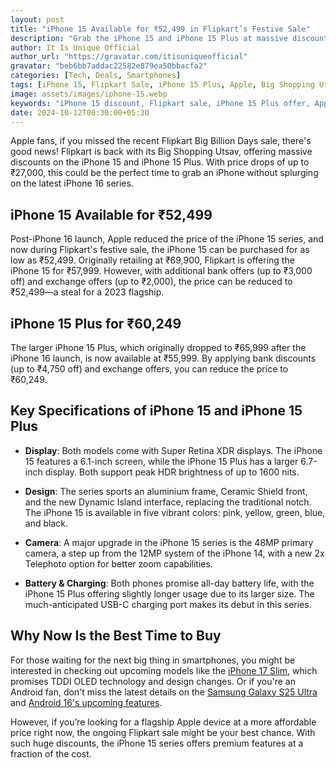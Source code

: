 ```yaml
---
layout: post
title: "iPhone 15 Available for ₹52,499 in Flipkart’s Festive Sale"
description: "Grab the iPhone 15 and iPhone 15 Plus at massive discounts during Flipkart's Big Shopping Utsav. Prices slashed up to ₹27,000 with additional bank and exchange offers."
author: It Is Unique Official
author_url: "https://gravatar.com/itisuniqueofficial"
gravatar: "beb6bb7addac22582e879ea50bbacfa2"
categories: [Tech, Deals, Smartphones]
tags: [iPhone 15, Flipkart Sale, iPhone 15 Plus, Apple, Big Shopping Utsav]
image: assets/images/iphone-15.webp
keywords: "iPhone 15 discount, Flipkart sale, iPhone 15 Plus offer, Apple iPhone deal, iPhone sale India"
date: 2024-10-12T00:30:00+05:30
---
```


Apple fans, if you missed the recent Flipkart Big Billion Days sale, there's good news! Flipkart is back with its Big Shopping Utsav, offering massive discounts on the iPhone 15 and iPhone 15 Plus. With price drops of up to ₹27,000, this could be the perfect time to grab an iPhone without splurging on the latest iPhone 16 series.

## iPhone 15 Available for ₹52,499
Post-iPhone 16 launch, Apple reduced the price of the iPhone 15 series, and now during Flipkart's festive sale, the iPhone 15 can be purchased for as low as ₹52,499. Originally retailing at ₹69,900, Flipkart is offering the iPhone 15 for ₹57,999. However, with additional bank offers (up to ₹3,000 off) and exchange offers (up to ₹2,000), the price can be reduced to ₹52,499—a steal for a 2023 flagship.

## iPhone 15 Plus for ₹60,249
The larger iPhone 15 Plus, which originally dropped to ₹65,999 after the iPhone 16 launch, is now available at ₹55,999. By applying bank discounts (up to ₹4,750 off) and exchange offers, you can reduce the price to ₹60,249.

## Key Specifications of iPhone 15 and iPhone 15 Plus

- **Display**: Both models come with Super Retina XDR displays. The iPhone 15 features a 6.1-inch screen, while the iPhone 15 Plus has a larger 6.7-inch display. Both support peak HDR brightness of up to 1600 nits.
  
- **Design**: The series sports an aluminium frame, Ceramic Shield front, and the new Dynamic Island interface, replacing the traditional notch. The iPhone 15 is available in five vibrant colors: pink, yellow, green, blue, and black.

- **Camera**: A major upgrade in the iPhone 15 series is the 48MP primary camera, a step up from the 12MP system of the iPhone 14, with a new 2x Telephoto option for better zoom capabilities.

- **Battery & Charging**: Both phones promise all-day battery life, with the iPhone 15 Plus offering slightly longer usage due to its larger size. The much-anticipated USB-C charging port makes its debut in this series.

## Why Now Is the Best Time to Buy
For those waiting for the next big thing in smartphones, you might be interested in checking out upcoming models like the [iPhone 17 Slim](https://www.theblazetimes.in/iphone-17-slim-to-feature-tddi-oled-new-design-leaked/), which promises TDDI OLED technology and design changes. Or if you're an Android fan, don't miss the latest details on the [Samsung Galaxy S25 Ultra](https://www.theblazetimes.in/samsung-galaxy-s25-ultra/) and [Android 16's upcoming features](https://www.theblazetimes.in/android-16-leaked-and-upcoming-features/).

However, if you’re looking for a flagship Apple device at a more affordable price right now, the ongoing Flipkart sale might be your best chance. With such huge discounts, the iPhone 15 series offers premium features at a fraction of the cost.
